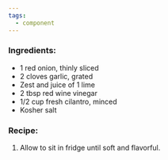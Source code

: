 ```yaml
---
tags:
  - component
---
```

### Ingredients:
- 1 red onion, thinly sliced
- 2 cloves garlic, grated
- Zest and juice of 1 lime
- 2 tbsp red wine vinegar
- 1/2 cup fresh cilantro, minced
- Kosher salt

### Recipe:
1. Allow to sit in fridge until soft and flavorful. 